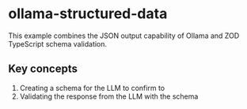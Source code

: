# ollama-structured-data

This example combines the JSON output capability of Ollama and ZOD TypeScript schema validation.

## Key concepts

1. Creating a schema for the LLM to confirm to
2. Validating the response from the LLM with the schema
